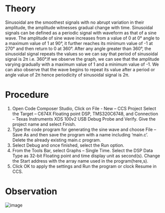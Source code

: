 # Theory 
Sinusoidal are the smoothest signals with no abrupt variation in their amplitude, the amplitude witnesses gradual change with time. Sinusoidal signals can be defined as a periodic signal with waveform as that of a sine wave. The amplitude of sine wave increases from a value of 0 at 0° angle to a maximum value of 1 at 90°, it further reaches its minimum value of -1 at 270° and then return to 0 at 360°. After any angle greater than 360°, the sinusoidal signal repeats the values so we can say that period of sinusoidal signal is 2π i.e. 360°.If we observe the graph, we can see that the amplitude varying gradually with a maximum value of 1 and a minimum value of -1. We can also observe that the wave begins to repeat its value after a period or angle value of 2π hence periodicity of sinusoidal signal is 2π.
# Procedure 

1. Open Code Composer Studio, Click on File -  New – CCS Project 
Select the Target – C674X Floating point DSP, TMS320C6748, and 
Connection – Texas Instruments XDS 100v2 USB Debug Probe and Verify. 
Give the project name and select Finish. 
2. Type the code program for generating the sine wave and choose 
File – Save As and then save the program with a name including ‘main.c’. 
Delete the already existing main.c program.
3. Select Debug and once finished, select the Run option. 
4. From the Tools Bar, select Graphs – Single Time. 
Select the DSP Data Type as 32-bit Floating point and time display unit as second(s). 
Change the Start address with the array name used in the program(here,s).
5. Click OK to apply the settings and Run the program or clock Resume in CCS.

# Observation 

![image](https://github.com/user-attachments/assets/950f8603-71a2-4c89-9e66-2f85e88b9078)
